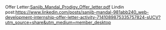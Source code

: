 Offer Letter:[Sanjib_Mandal_Prodigy_Offer_letter.pdf](https://github.com/Msan430/Prodigy/files/13998667/Sanjib_Mandal_Prodigy_Offer_letter.pdf)
Lindin post:https://www.linkedin.com/posts/sanjib-mandal-981abb240_web-development-internship-offer-letter-activity-7141089875335757824-sUCV?utm_source=share&utm_medium=member_desktop
